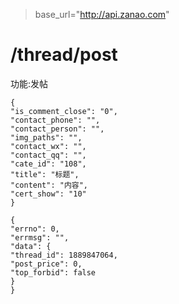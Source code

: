 > base_url="http://api.zanao.com"

# /thread/post

功能:发帖

```
{
"is_comment_close": "0",
"contact_phone": "",
"contact_person": "",
"img_paths": "",
"contact_wx": "",
"contact_qq": "",
"cate_id": "108",
"title": "标题",
"content": "内容",
"cert_show": "10"
}
```

```
{
"errno": 0,
"errmsg": "",
"data": {
"thread_id": 1889847064,
"post_price": 0,
"top_forbid": false
}
}
```

